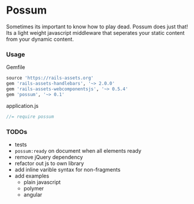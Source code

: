 # Possum
Sometimes its important to know how to play dead. Possum does just that! Its a light weight javascript middleware that seperates your static content from your dynamic content.

### Usage
Gemfile
```ruby
source 'https://rails-assets.org'
gem 'rails-assets-handlebars', '~> 2.0.0'
gem 'rails-assets-webcomponentsjs', '~> 0.5.4'
gem 'possum', '~> 0.1'
```

application.js
```javascript
//= require possum
```

### TODOs
- tests
- `possum:ready` on document when all elements ready
- remove jQuery dependency
- refactor out js to own library
- add inline varible syntax for non-fragments
- add examples
  - plain javascript
  - polymer
  - angular